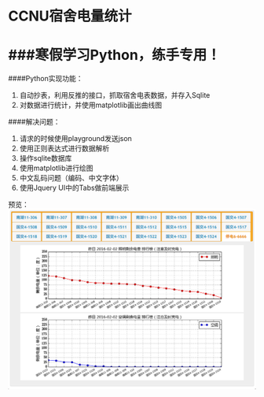 # CCNU宿舍电量统计
###寒假学习Python，练手专用！
==========================

 
####Python实现功能：
1. 自动抄表，利用反推的接口，抓取宿舍电表数据，并存入Sqlite
2. 对数据进行统计，并使用matplotlib画出曲线图

####解决问题：
1. 请求的时候使用playground发送json
2. 使用正则表达式进行数据解析
3. 操作sqlite数据库
4. 使用matplotlib进行绘图
5. 中文乱码问题（编码、中文字体）
6. 使用Jquery UI中的Tabs做前端展示

预览：
 ![image](https://github.com/lookhang/ccnumeters/raw/master/pics/6666.png)